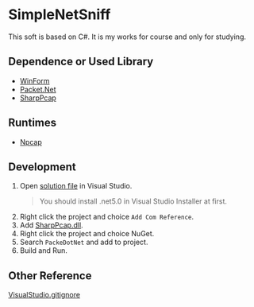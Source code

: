 # SimpleNetSniff
This soft is based on C#. It is my works for course and only for studying.

## Dependence or Used Library
- [WinForm](https://github.com/dotnet/winforms)
- [Packet.Net](https://github.com/dotpcap/packetnet)
- [SharpPcap](https://github.com/dotpcap/sharppcap)

## Runtimes
- [Npcap](https://github.com/dotpcap/sharppcap)

## Development
1. Open [solution file](NetSniff.sln) in Visual Studio.
   > You should install .net5.0 in Visual Studio Installer at first.
2. Right click the project and choice `Add Com Reference`.
3. Add [SharpPcap.dll](dependence/SharpPcap.dll).
4. Right click the project and choice NuGet.
5. Search `PackeDotNet` and add to project.
6. Build and Run.

## Other Reference
[VisualStudio.gitignore](https://github.com/github/gitignore/blob/main/VisualStudio.gitignore)